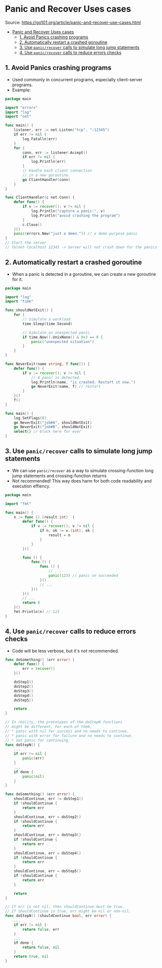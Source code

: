# Panic and Recover Uses cases

Source: <https://go101.org/article/panic-and-recover-use-cases.html>

- [Panic and Recover Uses cases](#panic-and-recover-uses-cases)
  - [1. Avoid Panics crashing programs](#1-avoid-panics-crashing-programs)
  - [2. Automatically restart a crashed goroutine](#2-automatically-restart-a-crashed-goroutine)
  - [3. Use `panic/recover` calls to simulate long jump statements](#3-use-panicrecover-calls-to-simulate-long-jump-statements)
  - [4. Use `panic/recover` calls to reduce errors checks](#4-use-panicrecover-calls-to-reduce-errors-checks)

## 1. Avoid Panics crashing programs

- Used commonly in concurrent programs, especially client-server programs.
- Example:

```go
package main

import "errors"
import "log"
import "net"

func main() {
    listener, err := net.Listen("tcp", ":12345")
    if err != nil {
        log.Fatalln(err)
    }
    for {
        conn, err := listener.Accept()
        if err != nil {
            log.Println(err)
        }
        // Handle each client connection
        // in a new goroutine.
        go ClientHandler(conn)
    }
}

func ClientHandler(c net.Conn) {
    defer func() {
        if v := recover(); v != nil {
            log.Println("capture a panic:", v)
            log.Println("avoid crashing the program")
        }
        c.Close()
    }()
    panic(errors.New("just a demo.")) // a demo-purpose panic
}
// Start the server
// Telnet localhost 12345 -> Server will not crash down for the panics created in each client handler goroutine.
```

## 2. Automatically restart a crashed goroutine

- When a panic is detected in a goroutine, we can create a new goroutine for it.

```go
package main

import "log"
import "time"

func shouldNotExit() {
    for {
        // Simulate a workload.
        time.Sleep(time.Second)

        // Simulate an unexpected panic.
        if time.Now().UnixNano() & 0x3 == 0 {
            panic("unexpected situation")
        }
    }
}

func NeverExit(name string, f func()) {
    defer func() {
        if v := recover(); v != nil {
            // A panic is detected.
            log.Println(name, "is crashed. Restart it now.")
            go NeverExit(name, f) // restart
        }
    }()
    f()
}

func main() {
    log.SetFlags(0)
    go NeverExit("job#A", shouldNotExit)
    go NeverExit("job#B", shouldNotExit)
    select{} // block here for ever
}
```

## 3. Use `panic/recover` calls to simulate long jump statements

- We can use `panic/recover` as a way to simulate crossing-function long jump statements and crossing-function returns
- Not recommended! This way does harm for both code readability and execution effiency.

```go
package main

import "fmt"

func main() {
    n := func () (result int)  {
        defer func() {
            if v := recover(); v != nil {
                if n, ok := v.(int); ok {
                    result = n
                }
            }
        }()

        func () {
            func () {
                func () {
                    // ...
                    panic(123) // panic on succeeded
                }()
                // ...
            }()
        }()
        // ...
        return 0
    }()
    fmt.Println(n) // 123
}
```

## 4. Use `panic/recover` calls to reduce errors checks

- Code will be less verbose, but it's not recommended.

```go
func doSomething() (err error) {
    defer func() {
        err = recover()
    }()

    doStep1()
    doStep2()
    doStep3()
    doStep4()
    doStep5()

    return
}

// In reality, the prototypes of the doStepN functions
// might be different. For each of them,
// * panic with nil for success and no needs to continue.
// * panic with error for failure and no needs to continue.
// * not panic for continuing.
func doStepN() {
    ...
    if err != nil {
        panic(err)
    }
    ...
    if done {
        panic(nil)
    }
}

func doSomething() (err error) {
    shouldContinue, err := doStep1()
    if !shouldContinue {
        return err
    }
    shouldContinue, err = doStep2()
    if !shouldContinue {
        return err
    }
    shouldContinue, err = doStep3()
    if !shouldContinue {
        return err
    }
    shouldContinue, err = doStep4()
    if !shouldContinue {
        return err
    }
    shouldContinue, err = doStep5()
    if !shouldContinue {
        return err
    }

    return
}

// If err is not nil, then shouldContinue must be true.
// If shouldContinue is true, err might be nil or non-nil.
func doStepN() (shouldContinue bool, err error) {
    ...
    if err != nil {
        return false, err
    }
    ...
    if done {
        return false, nil
    }
    return true, nil
}
```

